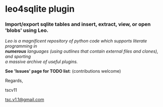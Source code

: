 # leo4sqlite plugin
### Import/export sqlite tables and insert, extract, view, or open 'blobs' using Leo.

 *Leo is a magnificent repository of python code which supports literate programming in \
 **numerous** languages (using outlines that contain external files and clones), and
 sporting \
 a massive archive of useful plugins.*

**See 'Issues' page for TODO list**: (contributions welcome)

Regards,

tscv11

[tsc.v1.1@gmail.com](tsc.v1.1@gmail.com)
